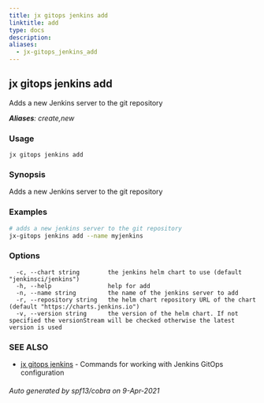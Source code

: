 ```yaml
---
title: jx gitops jenkins add
linktitle: add
type: docs
description: 
aliases:
  - jx-gitops_jenkins_add
---
```


## jx gitops jenkins add

Adds a new Jenkins server to the git repository

***Aliases**: create,new*

### Usage

```
jx gitops jenkins add
```

### Synopsis

Adds a new Jenkins server to the git repository

### Examples

  ```bash
  # adds a new jenkins server to the git repository
  jx-gitops jenkins add --name myjenkins

  ```
### Options

```
  -c, --chart string        the jenkins helm chart to use (default "jenkinsci/jenkins")
  -h, --help                help for add
  -n, --name string         the name of the jenkins server to add
  -r, --repository string   the helm chart repository URL of the chart (default "https://charts.jenkins.io")
  -v, --version string      the version of the helm chart. If not specified the versionStream will be checked otherwise the latest version is used
```

### SEE ALSO

* [jx gitops jenkins](..)	 - Commands for working with Jenkins GitOps configuration

###### Auto generated by spf13/cobra on 9-Apr-2021
